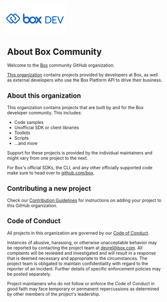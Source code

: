 <img src="images/box-dev-logo-clip.png" 
alt= “box-dev-logo” 
style="margin-left:-10px;"
width=40%;>
# About Box Community  

Welcome to the [Box](https://box.com) community GitHub organization. 

[This organization](https://github.com/box-community) contains projects provided by developers at Box, as well as external developers who use the Box Platform API to drive their business. 

## About this organization

This organization contains projects that are built by and for the Box developer community. This includes:

* Code samples
* Unofficial SDK or client libraries
* Toolkits
* Scripts
* ...and more

Support for these projects is provided by the individual maintainers and might vary from one project to the next.

For Box's official SDKs, the CLI, and any other officially supported code make sure to head over to [github.com/box](https://github.com/box).

## Contributing a new project

Check our [Contribution Guidelines](.github/CONTRIBUTING.md) for instructions on adding your project to this GitHub organization.

## Code of Conduct

All projects in this organization are governed by our [Code of Conduct](.github/CODE_OF_CONDUCT.md).

Instances of abusive, harassing, or otherwise unacceptable behavior may be
reported by contacting the project team at [devrel@box.com](mailto:devrel@box.com). All
complaints will be reviewed and investigated and will result in a response that
is deemed necessary and appropriate to the circumstances. The project team is
obligated to maintain confidentiality with regard to the reporter of an incident.
Further details of specific enforcement policies may be posted separately.

Project maintainers who do not follow or enforce the Code of Conduct in good
faith may face temporary or permanent repercussions as determined by other
members of the project's leadership.
